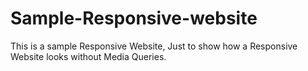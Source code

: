 # Sample-Responsive-website

This is a sample Responsive Website, Just to show how a Responsive Website looks without Media Queries.
